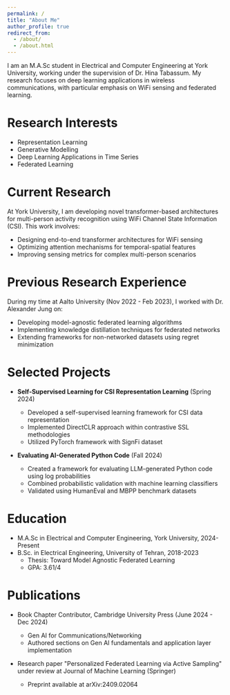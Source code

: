 ```yaml
---
permalink: /
title: "About Me"
author_profile: true
redirect_from: 
  - /about/
  - /about.html
---
```


I am an M.A.Sc student in Electrical and Computer Engineering at York University, working under the supervision of Dr. Hina Tabassum. My research focuses on deep learning applications in wireless communications, with particular emphasis on WiFi sensing and federated learning.

Research Interests
======
* Representation Learning
* Generative Modelling
* Deep Learning Applications in Time Series
* Federated Learning

Current Research
======
At York University, I am developing novel transformer-based architectures for multi-person activity recognition using WiFi Channel State Information (CSI). This work involves:
* Designing end-to-end transformer architectures for WiFi sensing
* Optimizing attention mechanisms for temporal-spatial features
* Improving sensing metrics for complex multi-person scenarios

Previous Research Experience
======
During my time at Aalto University (Nov 2022 - Feb 2023), I worked with Dr. Alexander Jung on:
* Developing model-agnostic federated learning algorithms
* Implementing knowledge distillation techniques for federated networks
* Extending frameworks for non-networked datasets using regret minimization

Selected Projects
======
* **Self-Supervised Learning for CSI Representation Learning** (Spring 2024)
  * Developed a self-supervised learning framework for CSI data representation
  * Implemented DirectCLR approach within contrastive SSL methodologies
  * Utilized PyTorch framework with SignFi dataset

* **Evaluating AI-Generated Python Code** (Fall 2024)
  * Created a framework for evaluating LLM-generated Python code using log probabilities
  * Combined probabilistic validation with machine learning classifiers
  * Validated using HumanEval and MBPP benchmark datasets

Education
======
* M.A.Sc in Electrical and Computer Engineering, York University, 2024-Present
* B.Sc. in Electrical Engineering, University of Tehran, 2018-2023
  * Thesis: Toward Model Agnostic Federated Learning
  * GPA: 3.61/4

Publications
======
* Book Chapter Contributor, Cambridge University Press (June 2024 - Dec 2024)
  * Gen AI for Communications/Networking
  * Authored sections on Gen AI fundamentals and application layer implementation

* Research paper "Personalized Federated Learning via Active Sampling" under review at Journal of Machine Learning (Springer)
  * Preprint available at arXiv:2409.02064
